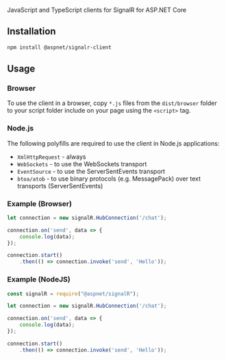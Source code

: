 JavaScript and TypeScript clients for SignalR for ASP.NET Core

## Installation

```bash
npm install @aspnet/signalr-client
```

## Usage

### Browser

To use the client in a browser, copy `*.js` files from the `dist/browser` folder to your script folder include on your page using the `<script>` tag.

### Node.js

The following polyfills are required to use the client in Node.js applications:
- `XmlHttpRequest` - always
- `WebSockets` - to use the WebSockets transport
- `EventSource` - to use the ServerSentEvents transport
- `btoa/atob` - to use binary protocols (e.g. MessagePack) over text transports (ServerSentEvents)

### Example (Browser)

```JavaScript
let connection = new signalR.HubConnection('/chat');

connection.on('send', data => {
    console.log(data);
});

connection.start()
    .then(() => connection.invoke('send', 'Hello'));
```

### Example (NodeJS)

```JavaScript
const signalR = require("@aspnet/signalR");

let connection = new signalR.HubConnection('/chat');

connection.on('send', data => {
    console.log(data);
});

connection.start()
    .then(() => connection.invoke('send', 'Hello'));
```